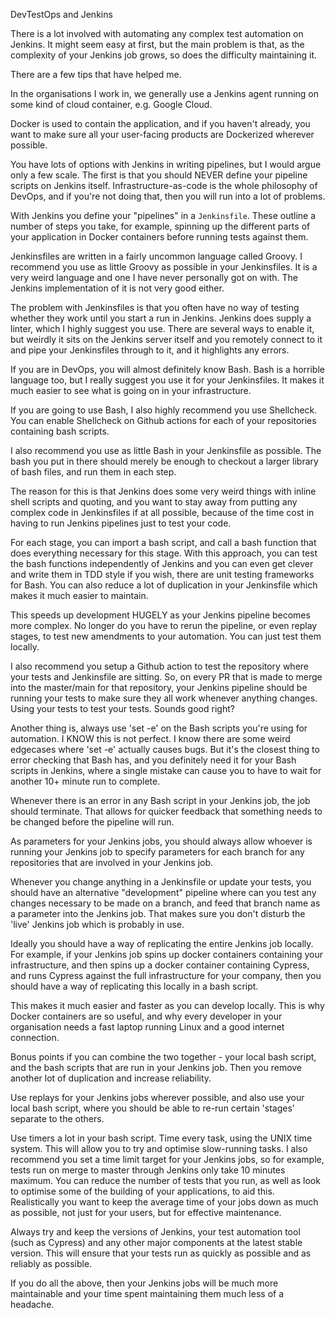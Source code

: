 DevTestOps and Jenkins

There is a lot involved with automating any complex test automation on Jenkins. It might
seem easy at first, but the main problem is that, as the complexity of your
Jenkins job grows, so does the difficulty maintaining it.

There are a few tips that have helped me.

In the organisations I work in, we generally use a Jenkins agent running on some
kind of cloud container, e.g. Google Cloud.

Docker is used to contain the application, and if you haven't already, you want
to make sure all your user-facing products are Dockerized wherever possible.

You have lots of options with Jenkins in writing pipelines, but I would argue
only a few scale. The first is that you should NEVER define your pipeline
scripts on Jenkins itself. Infrastructure-as-code is the whole philosophy of
DevOps, and if you're not doing that, then you will run into a lot of problems.

With Jenkins you define your "pipelines" in a ``Jenkinsfile``. These outline a
number of steps you take, for example, spinning up the different parts of your
application in Docker containers before running tests against them.

Jenkinsfiles are written in a fairly uncommon language called Groovy. I
recommend you use as little Groovy as possible in your Jenkinsfiles. It is a
very weird language and one I have never personally got on with. The Jenkins
implementation of it is not very good either.

The problem with Jenkinsfiles is that you often have no way of testing whether
they work until you start a run in Jenkins. Jenkins does supply a linter, which
I highly suggest you use. There are several ways to enable it, but weirdly it
sits on the Jenkins server itself and you remotely connect to it and pipe your
Jenkinsfiles through to it, and it highlights any errors.

If you are in DevOps, you will almost definitely know Bash. Bash is a horrible
language too, but I really suggest you use it for your Jenkinsfiles. It makes it
much easier to see what is going on in your infrastructure.

If you are going to use Bash, I also highly recommend you use Shellcheck. You
can enable Shellcheck on Github actions for each of your repositories containing
bash scripts.

I also recommend you use as little Bash in your Jenkinsfile as possible. The
bash you put in there should merely be enough to checkout a larger library of
bash files, and run them in each step.

The reason for this is that Jenkins does some very weird things with inline
shell scripts and quoting, and you want to stay away from putting any complex
code in Jenkinsfiles if at all possible, because of the time cost in having to run
Jenkins pipelines just to test your code.

For each stage, you can import a bash script, and call a bash function that does
everything necessary for this stage. With this approach, you can test the bash
functions independently of Jenkins and you can even get clever and write them in
TDD style if you wish, there are unit testing frameworks for Bash. You can also
reduce a lot of duplication in your Jenkinsfile which makes it much easier to
maintain.

This speeds up development HUGELY as your Jenkins pipeline becomes more complex.
No longer do you have to rerun the pipeline, or even replay stages, to test new
amendments to your automation. You can just test them locally.

I also recommend you setup a Github action to test the repository where your
tests and Jenkinsfile are sitting. So, on every PR that is made to merge into
the master/main for that repository, your Jenkins pipeline should be running
your tests to make sure they all work whenever anything changes. Using your
tests to test your tests. Sounds good right?

Another thing is, always use 'set -e' on the Bash scripts you're using for
automation. I KNOW this is not perfect. I know there are some weird edgecases
where 'set -e' actually causes bugs. But it's the closest thing to error
checking that Bash has, and you definitely need it for your Bash scripts in
Jenkins, where a single mistake can cause you to have to wait for another 10+
minute run to complete.

Whenever there is an error in any Bash script in your Jenkins job, the job
should terminate. That allows for quicker feedback that something needs to be
changed before the pipeline will run.

As parameters for your Jenkins jobs, you should always allow whoever is running
your Jenkins job to specify parameters for each branch for any repositories that
are involved in your Jenkins job.

Whenever you change anything in a Jenkinsfile or update your tests, you should
have an alternative "development" pipeline where can you test any changes necessary
to be made on a branch, and feed that branch name as a parameter into the
Jenkins job. That makes sure you don't disturb the 'live' Jenkins job which is
probably in use.

Ideally you should have a way of replicating the entire Jenkins job locally.
For example, if your Jenkins job spins up docker containers containing your
infrastructure, and then spins up a docker container containing Cypress, and
runs Cypress against the full infrastructure for your company, then you should
have a way of replicating this locally in a bash script.

This makes it much easier and faster as you can develop locally. This is why
Docker containers are so useful, and why every developer in your organisation
needs a fast laptop running Linux and a good internet connection.

Bonus points if you can combine the two together - your local bash script, and the
bash scripts that are run in your Jenkins job. Then you remove another lot of
duplication and increase reliability.

Use replays for your Jenkins jobs wherever possible, and also use your local
bash script, where you should be able to re-run certain 'stages' separate to
the others.

Use timers a lot in your bash script. Time every task, using the UNIX time
system. This will allow you to try and optimise slow-running tasks. I also
recommend you set a time limit target for your Jenkins jobs, so for example,
tests run on merge to master through Jenkins only take 10 minutes maximum. You
can reduce the number of tests that you run, as well as look to optimise some of
the building of your applications, to aid this. Realistically you want to keep
the average time of your jobs down as much as possible, not just for your users,
but for effective maintenance.

Always try and keep the versions of Jenkins, your test automation tool (such as
Cypress) and any other major components at the latest stable version. This will
ensure that your tests run as quickly as possible and as reliably as possible.

If you do all the above, then your Jenkins jobs will be much more maintainable and
your time spent maintaining them much less of a headache.



